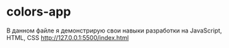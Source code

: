 # colors-app
В данном файле я демонстрирую свои навыки разработки на JavaScript, HTML, CSS
http://127.0.0.1:5500/index.html
